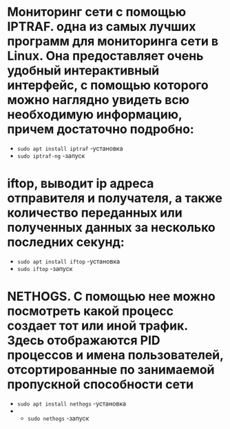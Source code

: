 # Мониторинг сети с помощью IPTRAF. одна из самых лучших программ для мониторинга сети в Linux. Она предоставляет очень удобный интерактивный интерфейс, с помощью которого можно наглядно увидеть всю необходимую информацию, причем достаточно подробно:
* `sudo apt install iptraf` -установка
* `sudo iptraf-ng` -запуск

# iftop, выводит ip адреса отправителя и получателя, а также количество переданных или полученных данных за несколько последних секунд:
* `sudo apt install iftop` -установка
* `sudo iftop` -запуск
  
# NETHOGS. С помощью нее можно посмотреть какой процесс создает тот или иной трафик. Здесь отображаются PID процессов и имена пользователей, отсортированные по занимаемой пропускной способности сети
* `sudo apt install nethogs` -установка
* * `sudo nethogs` -запуск